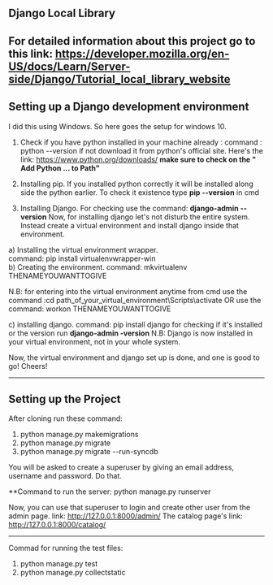 Django Local Library
---------------------------------------------------------------------------------------------------------------------------
For detailed information about this project go to this link: https://developer.mozilla.org/en-US/docs/Learn/Server-side/Django/Tutorial_local_library_website
--------------------------------------------------------------------------------------------------------------------------
Setting up a Django development environment
--------------------------------------------------------------------------------------------------------------------------------------

I did this using Windows. So here goes the setup for windows 10.

1. Check if you have python installed in your machine already :
command : python --version
if not download it from python's official site. Here's the link: https://www.python.org/downloads/
**make sure to check on the " Add Python ... to Path"**

2. Installing pip. If you installed python correctly it will be installed along side the python earlier. To check it existence type **pip --version** in cmd

3. Installing Django. For checking use the command: **django-admin --version**
Now, for installing django let's not disturb the entire system. Instead create a virtual environment and install django inside that environment. 

 a) Installing the virtual environment wrapper.  
 command: pip install virtualenvwrapper-win <br>
 b) Creating the environment.
 command: mkvirtualenv THENAMEYOUWANTTOGIVE
 
  N.B: for entering into the virtual environment anytime from cmd use the command :cd path_of_your_virtual_environment\Scripts\activate OR use the command: workon THENAMEYOUWANTTOGIVE
  
 c) installing django.
 command: pip install django
 for checking if it's installed or the version run **django-admin -version**
  N.B: Django is now installed in your virtual environment, not in your whole system.

Now, the virtual environment and django set up is done, and one is good to go! Cheers!

---------------------------------------------------------------------------------------------------------

Setting up the Project
------------------------------------------------------------------------------------------------------
After cloning run these command:
1. python manage.py makemigrations
2. python manage.py migrate
3. python manage.py migrate --run-syncdb

You will be asked to create a superuser by giving an email address, username and password. Do that.

**Command to run the server: python manage.py runserver

Now, you can use that superuser to login and create other user from the admin page. link: http://127.0.0.1:8000/admin/
The catalog page's link: http://127.0.0.1:8000/catalog/

--------------------------------------------------------------------------------------------------------------------------------
Commad for running the test files:
 1. python manage.py test
 2. python manage.py collectstatic